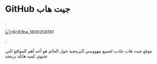 # GitHub جيت هاب


.

![c8c83ba_1600208181](https://user-images.githubusercontent.com/55116927/187592886-708d8679-62cd-43bf-bb75-e2d5022d8adc.jpg)

.

موقع جيت هاب  جاذب لجميع مهووسي البرمجية حول العالم
هو أحد أهم المواقع التي تحتوي كمية هائلة برمجة

